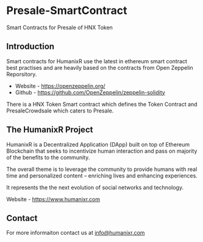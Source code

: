 # Presale-SmartContract
Smart Contracts for Presale of HNX Token

## Introduction

Smart contracts for HumanixR use the latest in ethereum smart contract best practises and are heavily based on the contracts from Open Zeppelin Reporsitory. 
  * Website - https://openzeppelin.org/
  * Github - https://github.com/OpenZeppelin/zeppelin-solidity

There is a HNX Token Smart contract which defines the Token Contract and PresaleCrowdsale which caters to Presale.

## The HumanixR Project

HumanixR is a Decentralized Application (DApp) built on top of Ethereum Blockchain
that seeks to incentivize human interaction and pass on majority of the benefits to
the community.


The overall theme is to leverage the community to provide humans with real time
and personalized content – enriching lives and enhancing experiences.

It represents the the next evolution of social networks and technology.

Website - https://www.humanixr.com

## Contact

For more informaiton contact us at info@humanixr.com
